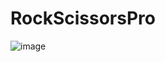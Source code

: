 # RockScissorsPro

![image](https://github.com/user-attachments/assets/d0b377cd-3fdb-4fdf-8468-9eabef388b72)
